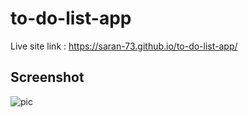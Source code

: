 # to-do-list-app

Live site link : https://saran-73.github.io/to-do-list-app/

## Screenshot

![pic](https://user-images.githubusercontent.com/94773376/164296776-b76b29a5-de7f-4390-b68a-90c1b8e6f1da.PNG)
